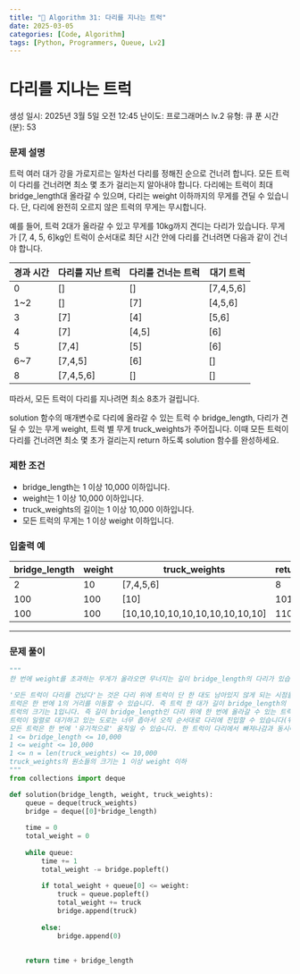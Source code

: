 ```yaml
---
title: "🧠 Algorithm 31: 다리를 지나는 트럭"
date: 2025-03-05
categories: [Code, Algorithm]
tags: [Python, Programmers, Queue, Lv2]
---
```


# 다리를 지나는 트럭

생성 일시: 2025년 3월 5일 오전 12:45
난이도: 프로그래머스 lv.2
유형: 큐
푼 시간 (분): 53

### **문제 설명**

트럭 여러 대가 강을 가로지르는 일차선 다리를 정해진 순으로 건너려 합니다. 모든 트럭이 다리를 건너려면 최소 몇 초가 걸리는지 알아내야 합니다. 다리에는 트럭이 최대 bridge_length대 올라갈 수 있으며, 다리는 weight 이하까지의 무게를 견딜 수 있습니다. 단, 다리에 완전히 오르지 않은 트럭의 무게는 무시합니다.

예를 들어, 트럭 2대가 올라갈 수 있고 무게를 10kg까지 견디는 다리가 있습니다. 무게가 [7, 4, 5, 6]kg인 트럭이 순서대로 최단 시간 안에 다리를 건너려면 다음과 같이 건너야 합니다.

| 경과 시간 | 다리를 지난 트럭 | 다리를 건너는 트럭 | 대기 트럭 |
| --- | --- | --- | --- |
| 0 | [] | [] | [7,4,5,6] |
| 1~2 | [] | [7] | [4,5,6] |
| 3 | [7] | [4] | [5,6] |
| 4 | [7] | [4,5] | [6] |
| 5 | [7,4] | [5] | [6] |
| 6~7 | [7,4,5] | [6] | [] |
| 8 | [7,4,5,6] | [] | [] |

따라서, 모든 트럭이 다리를 지나려면 최소 8초가 걸립니다.

solution 함수의 매개변수로 다리에 올라갈 수 있는 트럭 수 bridge_length, 다리가 견딜 수 있는 무게 weight, 트럭 별 무게 truck_weights가 주어집니다. 이때 모든 트럭이 다리를 건너려면 최소 몇 초가 걸리는지 return 하도록 solution 함수를 완성하세요.

### 제한 조건

- bridge_length는 1 이상 10,000 이하입니다.
- weight는 1 이상 10,000 이하입니다.
- truck_weights의 길이는 1 이상 10,000 이하입니다.
- 모든 트럭의 무게는 1 이상 weight 이하입니다.

### 입출력 예

| bridge_length | weight | truck_weights | return |
| --- | --- | --- | --- |
| 2 | 10 | [7,4,5,6] | 8 |
| 100 | 100 | [10] | 101 |
| 100 | 100 | [10,10,10,10,10,10,10,10,10,10] | 110 |

---

### 문제 풀이

```python
"""
한 번에 weight를 초과하는 무게가 올라오면 무너지는 길이 bridge_length의 다리가 있습니다. 이 다리를 건너기 위해 트럭 n대가 일렬로 대기하고 있습니다. 트럭 무게들의 배열 truck_weights가 주어졌을 때, 모든 트럭이 다리를 건너려면 최소 얼마의 시간이 필요한지 계산하세요.

'모든 트럭이 다리를 건넜다'는 것은 다리 위에 트럭이 단 한 대도 남아있지 않게 되는 시점을 의미합니다.
트럭은 한 번에 1의 거리를 이동할 수 있습니다. 즉 트럭 한 대가 길이 bridge_length의 다리를 건너기 위해서는 bridge_length만큼의 시간이 필요합니다.
트럭의 크기는 1입니다. 즉 길이 bridge_length인 다리 위에 한 번에 올라갈 수 있는 트럭의 수는 최대 bridge_length대 입니다.
트럭이 일렬로 대기하고 있는 도로는 너무 좁아서 오직 순서대로 다리에 진입할 수 있습니다(뒤의 트럭이 앞의 트럭을 앞질러 다리에 진입할 수 없습니다).
모든 트럭은 한 번에 '유기적으로' 움직일 수 있습니다. 한 트럭이 다리에서 빠져나감과 동시에 다른 트럭이 다리 위로 올라올 수 있습니다. 이때 최종적으로 다리 위에 올라온 트럭들의 무게의 합이 weight 이하라면 다리는 무너지지 않습니다(이동 과정 중의 연속적인 무게 변화는 무시합니다).
1 <= bridge_length <= 10,000
1 <= weight <= 10,000
1 <= n = len(truck_weights) <= 10,000
truck_weights의 원소들의 크기는 1 이상 weight 이하
"""
from collections import deque

def solution(bridge_length, weight, truck_weights):
    queue = deque(truck_weights)
    bridge = deque([0]*bridge_length)
    
    time = 0
    total_weight = 0
    
    while queue:
        time += 1
        total_weight -= bridge.popleft()
        
        if total_weight + queue[0] <= weight:
            truck = queue.popleft()
            total_weight += truck
            bridge.append(truck)
            
        else:
            bridge.append(0)
            
    
    return time + bridge_length
    
    
    
    
```